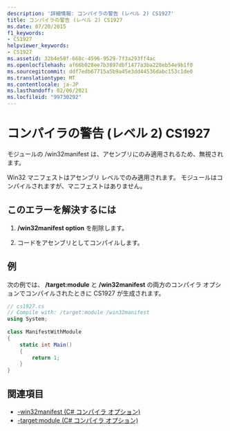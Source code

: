 ```yaml
---
description: '詳細情報: コンパイラの警告 (レベル 2) CS1927'
title: コンパイラの警告 (レベル 2) CS1927
ms.date: 07/20/2015
f1_keywords:
- CS1927
helpviewer_keywords:
- CS1927
ms.assetid: 32b4e58f-668c-4596-9529-7f3a293ff4ac
ms.openlocfilehash: af66b028ee7b3897dbf1477a3ba228eb54e9b1f0
ms.sourcegitcommit: ddf7edb67715a5b9a45e3dd44536dabc153c1de0
ms.translationtype: MT
ms.contentlocale: ja-JP
ms.lasthandoff: 02/06/2021
ms.locfileid: "99730292"
---
```

# <a name="compiler-warning-level-2-cs1927"></a>コンパイラの警告 (レベル 2) CS1927

モジュールの /win32manifest は、アセンブリにのみ適用されるため、無視されます。  
  
 Win32 マニフェストはアセンブリ レベルでのみ適用されます。 モジュールはコンパイルされますが、マニフェストはありません。  
  
## <a name="to-correct-this-error"></a>このエラーを解決するには  
  
1. **/win32manifest option** を削除します。  
  
2. コードをアセンブリとしてコンパイルします。  
  
## <a name="example"></a>例  

 次の例では、 **/target:module** と **/win32manifest** の両方のコンパイラ オプションでコンパイルされたときに CS1927 が生成されます。  
  
```csharp  
// cs1927.cs  
// Compile with: /target:module /win32manifest  
using System;  
  
class ManifestWithModule  
{  
    static int Main()  
    {  
        return 1;  
    }  
}  
```  
  
## <a name="see-also"></a>関連項目

- [-win32manifest (C# コンパイラ オプション)](../language-reference/compiler-options/win32manifest-compiler-option.md)
- [-target:module (C# コンパイラ オプション)](../language-reference/compiler-options/target-module-compiler-option.md)
